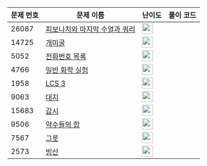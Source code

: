 | 문제 번호 | 문제 이름 | 난이도 | 풀이 코드 |
| --- | --- | --- | --- |
| 26087 | [피보나치와 마지막 수열과 쿼리](https://www.acmicpc.net/problem/26087) | <img height="25px" width="25px=" src="https://static.solved.ac/tier_small/16.svg"/> |  |
| 14725 | [개미굴](https://www.acmicpc.net/problem/14725) | <img height="25px" width="25px=" src="https://static.solved.ac/tier_small/13.svg"/> |  |
| 5052 | [전화번호 목록](https://www.acmicpc.net/problem/5052) | <img height="25px" width="25px=" src="https://static.solved.ac/tier_small/12.svg"/> |  |
| 4766 | [일반 화학 실험](https://www.acmicpc.net/problem/4766) | <img height="25px" width="25px=" src="https://static.solved.ac/tier_small/3.svg"/> |  |
| 1958 | [LCS 3](https://www.acmicpc.net/problem/1958) | <img height="25px" width="25px=" src="https://static.solved.ac/tier_small/12.svg"/> |  |
| 9063 | [대지](https://www.acmicpc.net/problem/9063) | <img height="25px" width="25px=" src="https://static.solved.ac/tier_small/3.svg"/> |  |
| 15683 | [감시](https://www.acmicpc.net/problem/15683) | <img height="25px" width="25px=" src="https://static.solved.ac/tier_small/12.svg"/> |  |
| 9506 | [약수들의 합](https://www.acmicpc.net/problem/9506) | <img height="25px" width="25px=" src="https://static.solved.ac/tier_small/5.svg"/> |  |
| 7567 | [그릇](https://www.acmicpc.net/problem/7567) | <img height="25px" width="25px=" src="https://static.solved.ac/tier_small/4.svg"/> |  |
| 2573 | [빙산](https://www.acmicpc.net/problem/2573) | <img height="25px" width="25px=" src="https://static.solved.ac/tier_small/12.svg"/> |  |
